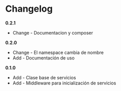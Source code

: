 Changelog
=========

__0.2.1__

* Change - Documentacion y composer

__0.2.0__

* Change - El namespace cambia de nombre
* Add - Documentación de uso

__0.1.0__

* Add - Clase base de servicios
* Add - Middleware para inicialización de servicios
